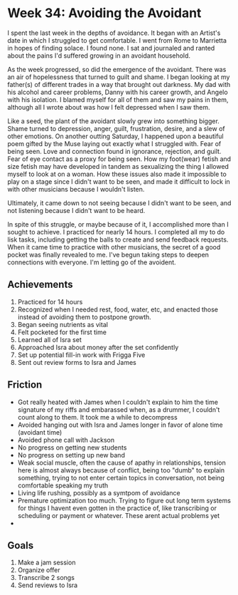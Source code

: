 # Week 34: Avoiding the Avoidant

I spent the last week in the depths of avoidance. It began with an Artist's
date in which I struggled to get comfortable. I went from Rome to Marrietta in
hopes of finding solace. I found none. I sat and journaled and ranted about the
pains I'd suffered growing in an avoidant household. 

As the week progressed, so did the emergence of the avoidant. There was an air
of hopelessness that turned to guilt and shame. I began looking at my father(s)
of different trades in a way that brought out darkness. My dad with his alcohol
and career problems, Danny with his career growth, and Angelo with his
isolation. I blamed myself for all of them and saw my pains in them, although
all I wrote about was how I felt depressed when I saw them. 

Like a seed, the plant of the avoidant slowly grew into something bigger. Shame
turned to depression, anger, guilt, frustration, desire, and a slew of other
emotions. On another outting Saturday, I happened upon a beautiful poem gifted
by the Muse laying out exactly what I struggled with. Fear of being seen. Love
and connection found in ignorance, rejection, and guilt. Fear of eye contact as
a proxy for being seen. How my foot(wear) fetish and size fetish may have
developed in tandem as sexualizing the thing I allowed myself to look at on a
woman. How these issues also made it impossible to play on a stage since I
didn't want to be seen, and made it difficult to lock in with other musicians
because I wouldn't listen. 

Ultimately, it came down to not seeing because I didn't want to be seen, and
not listening because I didn't want to be heard.

In spite of this struggle, or maybe because of it, I accomplished more than I
sought to achieve. I practiced for nearly 14 hours. I completed all my to do
lisk tasks, including getting the balls to create and send feedback requests.
When it came time to practice with other musicians, the secret of a good pocket
was finally revealed to me. I've begun taking steps to deepen connections with
everyone. I'm letting go of the avoident.

## Achievements

1. Practiced for 14 hours
2. Recognized when I needed rest, food, water, etc, and enacted those instead of avoiding them to postpone growth.
3. Began seeing nutrients as vital
4. Felt pocketed for the first time
5. Learned all of Isra set
6. Approached Isra about money after the set confidently
7. Set up potential fill-in work with Frigga Five
8. Sent out review forms to Isra and James

## Friction

- Got really heated with James when I couldn't explain to him the time signature of my riffs and embarassed when, as a drummer, I couldn't count along to them. It took me a while to decompress
- Avoided hanging out with Isra and James longer in favor of alone time (avoidant time)
- Avoided phone call with Jackson
- No progress on getting new students
- No progress on setting up new band
- Weak social muscle, often the cause of apathy in relationships, tension here is almost always because of conflict, being too "dumb" to explain something, trying to not enter certain topics in conversation, not being comfortable speaking my truth
- Living life rushing, possibly as a symtpom of avoidance
- Premature optimization too much. Trying to figure out long term systems for things I havent even gotten in the practice of, like transcribing or scheduling or payment or whatever. These arent actual problems yet
- 

## Goals

1. Make a jam session
1. Organize offer
1. Transcribe 2 songs
1. Send reviews to Isra

